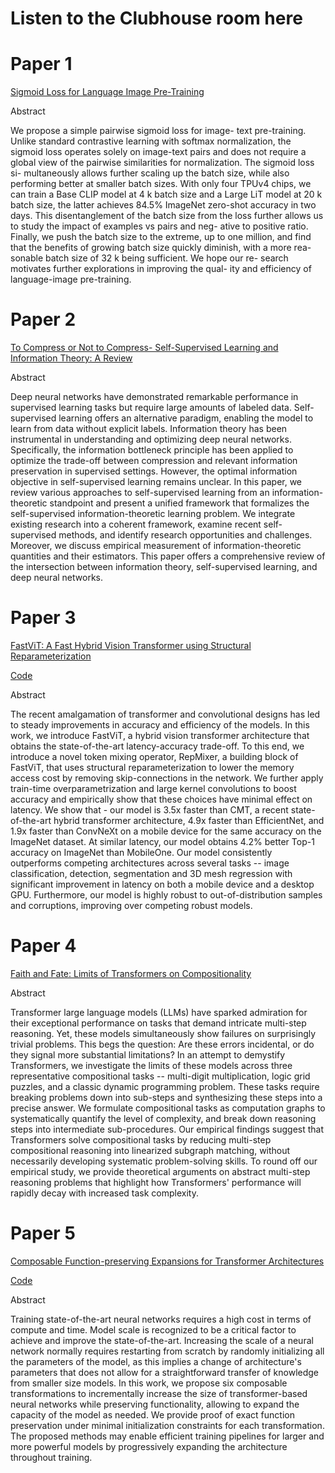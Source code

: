 # Listen to the Clubhouse room here

# Paper 1

[Sigmoid Loss for Language Image Pre-Training](https://arxiv.org/pdf/2303.15343.pdf)

Abstract

We propose a simple pairwise sigmoid loss for image- text pre-training. Unlike standard contrastive learning with softmax normalization, the sigmoid loss operates solely on image-text pairs and does not require a global view of the pairwise similarities for normalization. The sigmoid loss si- multaneously allows further scaling up the batch size, while also performing better at smaller batch sizes. With only four TPUv4 chips, we can train a Base CLIP model at 4 k batch size and a Large LiT model at 20 k batch size, the latter achieves 84.5% ImageNet zero-shot accuracy in two days. This disentanglement of the batch size from the loss further allows us to study the impact of examples vs pairs and neg- ative to positive ratio. Finally, we push the batch size to the extreme, up to one million, and find that the benefits of growing batch size quickly diminish, with a more rea- sonable batch size of 32 k being sufficient. We hope our re- search motivates further explorations in improving the qual- ity and efficiency of language-image pre-training.

# Paper 2

[To Compress or Not to Compress- Self-Supervised Learning and Information Theory: A Review](https://arxiv.org/abs/2304.09355)

Abstract

Deep neural networks have demonstrated remarkable performance in supervised learning tasks but require large amounts of labeled data. Self-supervised learning offers an alternative paradigm, enabling the model to learn from data without explicit labels. Information theory has been instrumental in understanding and optimizing deep neural networks. Specifically, the information bottleneck principle has been applied to optimize the trade-off between compression and relevant information preservation in supervised settings. However, the optimal information objective in self-supervised learning remains unclear. In this paper, we review various approaches to self-supervised learning from an information-theoretic standpoint and present a unified framework that formalizes the self-supervised information-theoretic learning problem. We integrate existing research into a coherent framework, examine recent self-supervised methods, and identify research opportunities and challenges. Moreover, we discuss empirical measurement of information-theoretic quantities and their estimators. This paper offers a comprehensive review of the intersection between information theory, self-supervised learning, and deep neural networks.

# Paper 3

[FastViT: A Fast Hybrid Vision Transformer using Structural Reparameterization](https://arxiv.org/abs/2303.14189)

[Code](https://github.com/apple/ml-fastvit)

Abstract

The recent amalgamation of transformer and convolutional designs has led to steady improvements in accuracy and efficiency of the models. In this work, we introduce FastViT, a hybrid vision transformer architecture that obtains the state-of-the-art latency-accuracy trade-off. To this end, we introduce a novel token mixing operator, RepMixer, a building block of FastViT, that uses structural reparameterization to lower the memory access cost by removing skip-connections in the network. We further apply train-time overparametrization and large kernel convolutions to boost accuracy and empirically show that these choices have minimal effect on latency. We show that - our model is 3.5x faster than CMT, a recent state-of-the-art hybrid transformer architecture, 4.9x faster than EfficientNet, and 1.9x faster than ConvNeXt on a mobile device for the same accuracy on the ImageNet dataset. At similar latency, our model obtains 4.2% better Top-1 accuracy on ImageNet than MobileOne. Our model consistently outperforms competing architectures across several tasks -- image classification, detection, segmentation and 3D mesh regression with significant improvement in latency on both a mobile device and a desktop GPU. Furthermore, our model is highly robust to out-of-distribution samples and corruptions, improving over competing robust models.

# Paper 4

[Faith and Fate: Limits of Transformers on Compositionality](https://arxiv.org/abs/2305.18654)


Abstract

Transformer large language models (LLMs) have sparked admiration for their exceptional performance on tasks that demand intricate multi-step reasoning. Yet, these models simultaneously show failures on surprisingly trivial problems. This begs the question: Are these errors incidental, or do they signal more substantial limitations? In an attempt to demystify Transformers, we investigate the limits of these models across three representative compositional tasks -- multi-digit multiplication, logic grid puzzles, and a classic dynamic programming problem. These tasks require breaking problems down into sub-steps and synthesizing these steps into a precise answer. We formulate compositional tasks as computation graphs to systematically quantify the level of complexity, and break down reasoning steps into intermediate sub-procedures. Our empirical findings suggest that Transformers solve compositional tasks by reducing multi-step compositional reasoning into linearized subgraph matching, without necessarily developing systematic problem-solving skills. To round off our empirical study, we provide theoretical arguments on abstract multi-step reasoning problems that highlight how Transformers' performance will rapidly decay with increased task complexity.

# Paper 5

[Composable Function-preserving Expansions for Transformer Architectures](https://arxiv.org/abs/2308.06103)

[Code](https://github.com/google-research/google-research/blob/master/muNet/TransformerExpansions.ipynb)

Abstract

Training state-of-the-art neural networks requires a high cost in terms of compute and time. Model scale is recognized to be a critical factor to achieve and improve the state-of-the-art. Increasing the scale of a neural network normally requires restarting from scratch by randomly initializing all the parameters of the model, as this implies a change of architecture's parameters that does not allow for a straightforward transfer of knowledge from smaller size models. In this work, we propose six composable transformations to incrementally increase the size of transformer-based neural networks while preserving functionality, allowing to expand the capacity of the model as needed. We provide proof of exact function preservation under minimal initialization constraints for each transformation. The proposed methods may enable efficient training pipelines for larger and more powerful models by progressively expanding the architecture throughout training.
